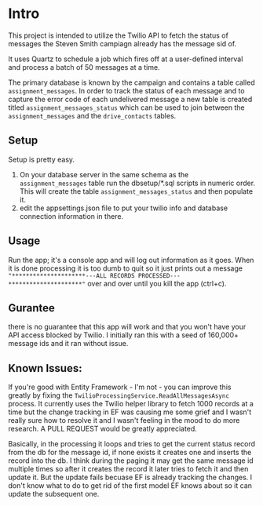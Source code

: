 # Intro

This project is intended to utilize the Twilio API to fetch the status of messages the Steven Smith campiagn already has the message sid of.

It uses Quartz to schedule a job which fires off at a user-defined interval and process a batch of 50 messages at a time.

The primary database is known by the campaign and contains a table called `assignment_messages`.  In order to track the status of each message
and to capture the error code of each undelivered message a new table is created titled `assignment_messages_status` which can be used to join between the `assignment_messages` and the `drive_contacts` tables.

## Setup

Setup is pretty easy.

1. On your database server in the same schema as the `assignment_messages` table run the dbsetup/*.sql scripts in numeric order.  This will create the table `assignment_messages_status` and then populate it.
2. edit the appsettings.json file to put your twilio info and database connection information in there.


## Usage

Run the app; it's a console app and will log out information as it goes.  When it is done processing it is too dumb to quit so it just prints out a message `"*********************---ALL RECORDS PROCESSED---*********************"` over and over until you kill the app (ctrl+c).

## Gurantee
there is no guarantee that this app will work and that you won't have your API access blocked by Twilio.  I initially ran this with a seed of 160,000+ message ids and it ran without issue.

## Known Issues:

If you're good with Entity Framework - I'm not - you can improve this greatly by fixing the `TwilioProcessingService.ReadAllMessagesAsync` process.  It currently uses the Twilio helper library to fetch 1000 records at a time but the change tracking in EF was causing me some grief and I wasn't really sure how to resolve it and I wasn't feeling in the mood to do more research.  A PULL REQUEST would be greatly appreciated.

Basically, in the processing it loops and tries to get the current status record from the db for the message id, if none exists it creates one and inserts the record into the db.  I think during the paging it may get the same message id multiple times so after it creates the record it later tries to fetch it and then update it.  But the update fails becuase EF is already tracking the changes.  I don't know what to do to get rid of the first model EF knows about so it can update the subsequent one.
